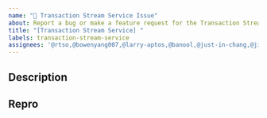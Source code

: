 ```yaml
---
name: "🎏 Transaction Stream Service Issue"
about: Report a bug or make a feature request for the Transaction Stream Service
title: "[Transaction Stream Service] "
labels: transaction-stream-service
assignees: '@rtso,@bowenyang007,@larry-aptos,@banool,@just-in-chang,@jillxuu,@0xjinn'
---
```


## Description

## Repro


